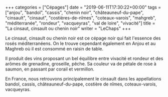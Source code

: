 +++
categories = ["Cépages"]
date = "2019-06-11T17:30:22+00:00"
tags = ["anjou", "bandol", "cassis", "chenin noir", "châteauneuf-du-pape", "cinsault", "cinsaut", "costières-de-nîmes", "coteaux-varois", "mahgreb", "méditerranée", "rondeur", "vacqueyras", "val de loire", "vivacité"] 
title = "La cinsaut, cinsault ou chenin noir"
writer = "LeChaps"
+++

Le cinsaut, cinsault ou chenin noir est ce cépage noir qui fait l'essence des rosés méditerranéens. On le trouve cependant également en Anjou et au Maghreb où il est consommé en raisin de table.  

Il produit des vins proposant un bel équilibre entre vivacité et rondeur et des arômes de grenadine, groseille, pêche. Sa couleur va de pétale de rose à saumon, en passant par corail et vermillon.  

En France, nous retrouvons principalement le cinsault dans les appellations bandol, cassis, châteauneuf-du-pape, costière de nîmes, coteaux-varois, vacqueyras.
